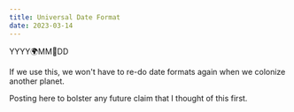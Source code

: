 ```yaml
---
title: Universal Date Format
date: 2023-03-14
---
```


YYYY🌍MM🌙DD 

If we use this, we won't have to re-do date formats again when we colonize another planet.

Posting here to bolster any future claim that I thought of this first.
